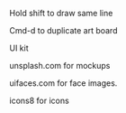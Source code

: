 Hold shift to draw same line

Cmd-d to duplicate art board

UI kit

unsplash.com for mockups

uifaces.com for face images.

icons8 for icons
